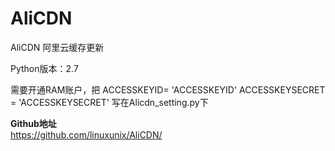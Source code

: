 # AliCDN
AliCDN
阿里云缓存更新

Python版本：2.7

需要开通RAM账户，把
ACCESSKEYID= 'ACCESSKEYID'
ACCESSKEYSECRET = 'ACCESSKEYSECRET'
写在Alicdn_setting.py下
<a class="fancybox" href="http://linuxunix.xyz/img/201702/aliyun1.png" rel="gallery0"><img style="width: 550x;" src="http://linuxunix.xyz/img/201702/aliyun1.png" alt="" /></a><br /><a class="fancybox" href="http://linuxunix.xyz/img/201702/aliyun2.png" rel="gallery0"><img style="width: 550x;" src="http://linuxunix.xyz/img/201702/aliyun2.png" alt="" /></a></p>
<p><strong>Github地址</strong><br /><a href="https://github.com/linuxunix/AliCDN/" target="_blank" rel="external">https://github.com/linuxunix/AliCDN/</a></p>
